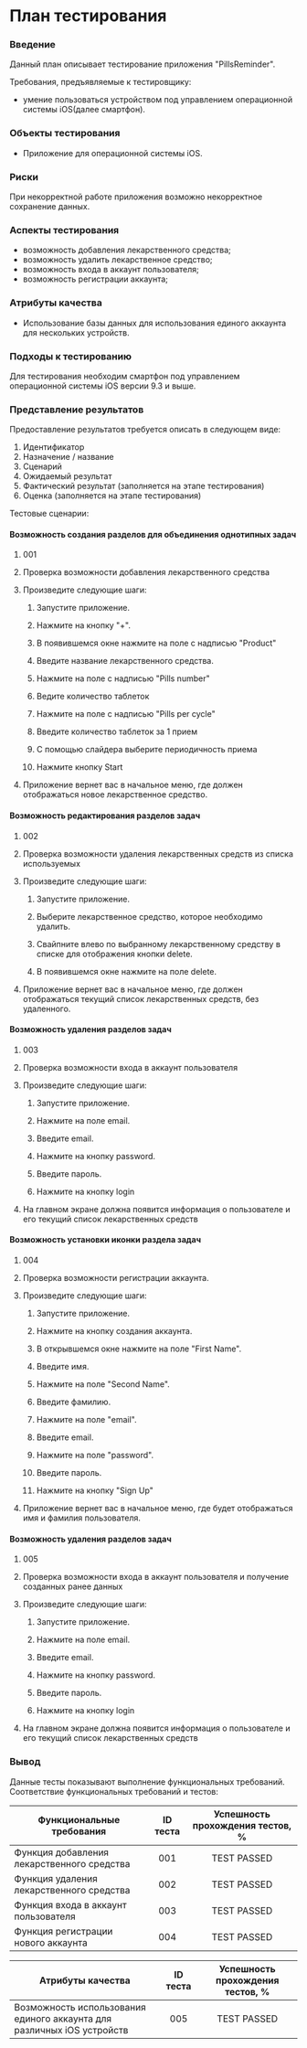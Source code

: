 # План тестирования

### Введение

Данный план описывает тестирование приложения "PillsReminder".

Требования, предъявляемые к тестировщику:

* умение пользоваться устройством под управлением операционной системы iOS(далее смартфон).

### Объекты тестирования

* Приложение для операционной системы iOS.

### Риски

При некорректной работе приложения возможно некорректное сохранение данных.

### Аспекты тестирования

* возможность добавления лекарственного средства;
* возможность удалить лекарственное средство;
* возможность входа в аккаунт пользователя;
* возможность регистрации аккаунта;

### Атрибуты качества
* Использование базы данных для использования единого аккаунта для нескольких устройств.

### Подходы к тестированию

Для тестирования необходим смартфон под управлением операционной системы iOS версии 9.3 и выше.

### Представление результатов

Предоставление результатов требуется описать в следующем виде:

1. Идентификатор
2. Назначение / название
3. Сценарий
4. Ожидаемый результат
5. Фактический результат (заполняется на этапе тестирования)
6. Оценка (заполняется на этапе тестирования)

Тестовые сценарии:

#### Возможность создания разделов для объединения однотипных задач

1. 001

2. Проверка возможности добавления лекарственного средства

3. Произведите следующие шаги:

   1. Запустите приложение.

   2. Нажмите на кнопку "+".
   
   3. В появившемся окне нажмите на поле с надписью "Product"

   4. Введите название лекарственного средства.
   
   5. Нажмите на поле с надписью "Pills number"
   
   6. Ведите количество таблеток

   7. Нажмите на поле с надписью "Pills per cycle"
   
   8. Введите количество таблеток за 1 прием
   
   9. С помощью слайдера выберите периодичность приема
   
   10. Нажмите кнопку Start

4. Приложение вернет вас в начальное меню, где должен отображаться новое лекарственное средство.

#### Возможность редактирования разделов задач 

1. 002
2. Проверка возможности удаления лекарственных средств из списка используемых 
3. Произведите следующие шаги:

   1. Запустите приложение.

   2. Выберите лекарственное средство, которое необходимо удалить.

   3. Свайпните влево по выбранному лекарственному средству в списке для отображения кнопки delete.

   4. В появившемся окне нажмите на поле delete.

4. Приложение вернет вас в начальное меню, где должен отображаться текущий список лекарственных средств, без удаленного.


####  Возможность удаления разделов задач

1. 003
2. Проверка возможности входа в аккаунт пользователя
3. Произведите следующие шаги:

   1. Запустите приложение.

   2. Нажмите на поле email.

   3. Введите email.

   4. Нажмите на кнопку password.

   5. Введите пароль.
   
   6. Нажмите на кнопку login

4. На главном экране должна появится информация о пользователе и его текущий список лекарственных средств


#### Возможность установки иконки раздела задач

1. 004
2. Проверка возможности регистрации аккаунта.
3. Произведите следующие шаги:

   1. Запустите приложение.

   2. Нажмите на кнопку создания аккаунта.

   3. В открывшемся окне нажмите на поле "First Name".

   4. Введите имя.

   5. Нажмите на поле "Second Name".

   6. Введите фамилию.
   
   7. Нажмите на поле "email".

   8. Введите email.
   
   9. Нажмите на поле "password".

   10. Введите пароль.
   
   11. Нажмите на кнопку "Sign Up"
   

4. Приложение вернет вас в начальное меню, где будет отображаться имя и фамилия пользователя.

####  Возможность удаления разделов задач

1. 005
2. Проверка возможности входа в аккаунт пользователя и получение созданных ранее данных
3. Произведите следующие шаги:

   1. Запустите приложение.

   2. Нажмите на поле email.

   3. Введите email.

   4. Нажмите на кнопку password.

   5. Введите пароль.
   
   6. Нажмите на кнопку login

4. На главном экране должна появится информация о пользователе и его текущий список лекарственных средств

### Вывод

Данные тесты показывают выполнение функциональных требований. Соответствие функциональных требований и тестов:

| Функциональные требования                | ID теста | Успешность прохождения тестов, % |
| ---------------------------------------- | :------: | :------------------------------: |
| Функция добавления лекарственного средства | 001 | TEST PASSED |
| Функция удаления лекарственного средства | 002 | TEST PASSED |
| Функция входа в аккаунт пользователя | 003 | TEST PASSED  |
| Функция регистрации нового аккаунта | 004 |  TEST PASSED |

| Атрибуты качества              | ID теста | Успешность прохождения тестов, % |
| ---------------------------------------- | :------: | :------------------------------: |
| Возможность использования единого аккаунта для различных iOS устройств | 005 | TEST PASSED  |
